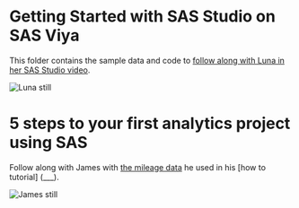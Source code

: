 # Getting Started with SAS Studio on SAS Viya

This folder contains the sample data and code to [follow along with Luna in her SAS Studio video](https://www.youtube.com/watch?v=44xg6-sUyvU).

![Luna still](https://img.youtube.com/vi/44xg6-sUyvU/0.jpg)

# 5 steps to your first analytics project using SAS

Follow along with James with [the mileage data](https://github.com/sascommunities/sas-howto-tutorials/blob/master/sas-studio-viya/mileage_004.sas7bdat) he used in his [how to tutorial] (___).

![James still](https://img.youtube.com/vi/___/0.jpg)